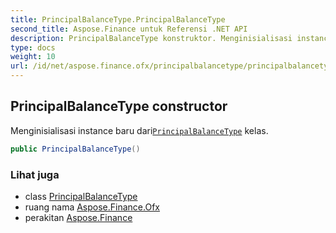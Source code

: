 ```yaml
---
title: PrincipalBalanceType.PrincipalBalanceType
second_title: Aspose.Finance untuk Referensi .NET API
description: PrincipalBalanceType konstruktor. Menginisialisasi instance baru dariPrincipalBalanceType kelas.
type: docs
weight: 10
url: /id/net/aspose.finance.ofx/principalbalancetype/principalbalancetype/
---
```

## PrincipalBalanceType constructor

Menginisialisasi instance baru dari[`PrincipalBalanceType`](../) kelas.

```csharp
public PrincipalBalanceType()
```

### Lihat juga

* class [PrincipalBalanceType](../)
* ruang nama [Aspose.Finance.Ofx](../../principalbalancetype/)
* perakitan [Aspose.Finance](../../../)


